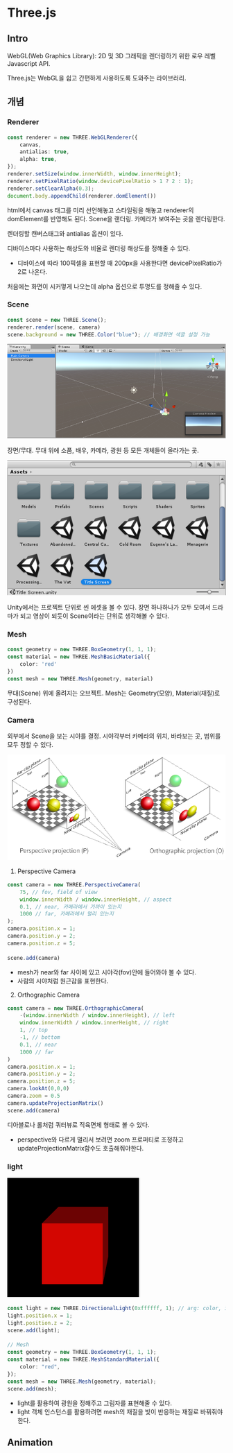 # Three.js

## Intro

WebGL(Web Graphics Library): 2D 및 3D 그래픽을 렌더링하기 위한 로우 레벨 Javascript API. 

Three.js는 WebGL을 쉽고 간편하게 사용하도록 도와주는 라이브러리.

## 개념

### Renderer

```ts
const renderer = new THREE.WebGLRenderer({
    canvas,
    antialias: true,
    alpha: true,
});
renderer.setSize(window.innerWidth, window.innerHeight);
renderer.setPixelRatio(window.devicePixelRatio > 1 ? 2 : 1);
renderer.setClearAlpha(0.3);
document.body.appendChild(renderer.domElement()) 
```
html에서 canvas 태그를 미리 선언해놓고 스타일링을 해놓고 renderer의  domElement를 반영해도 된다.
Scene을 랜더링. 카메라가 보여주는 곳을 렌더링한다.

렌더링할 캔버스태그와 antialias 옵션이 있다.

디바이스마다 사용하는 해상도와 비율로 렌더링 해상도를 정해줄 수 있다.
- 디바이스에 따라 100픽셀을 표현할 때 200px을 사용한다면 devicePixelRatio가 2로 나온다.

처음에는 화면이 시커멓게 나오는데 alpha 옵션으로 투명도를 정해줄 수 있다.

### Scene
```ts
const scene = new THREE.Scene();
renderer.render(scene, camera)
scene.background = new THREE.Color("blue"); // 배경화면 색깔 설정 가능
```
![img.png](docs-img/img1.png)


장면/무대. 무대 위에 소품, 배우, 카메라, 광원 등 모든 개체들이 올라가는 곳. 

![img2.png](docs-img/img.png)

Unity에서는 프로젝트 단위로 씬 에셋을 볼 수 있다. 장면 하나하나가 모두 모여서 드라마가 되고 영상이 되듯이 Scene이라는 단위로 생각해볼 수 있다.

### Mesh
```ts
const geometry = new THREE.BoxGeometry(1, 1, 1);
const material = new THREE.MeshBasicMaterial({
    color: 'red'
})
const mesh = new THREE.Mesh(geometry, material)
```

무대(Scene) 위에 올려지는 오브젝트. Mesh는 Geometry(모양), Material(재질)로 구성된다.


### Camera

외부에서 Scene을 보는 시야를 결정. 시야각부터 카메라의 위치, 바라보는 곳, 범위를 모두 정할 수 있다.

![img_1.png](docs-img/img_11.png)


1. Perspective Camera
```ts
const camera = new THREE.PerspectiveCamera(
    75, // fov, field of view
    window.innerWidth / window.innerHeight, // aspect 
    0.1, // near, 카메라에서 가까이 있는지
    1000 // far, 카메라에서 멀리 있는지
);
camera.position.x = 1;
camera.position.y = 2;
camera.position.z = 5;

scene.add(camera)
```

- mesh가 near와 far 사이에 있고 시야각(fov)안에 들어와야 볼 수 있다.
- 사람의 시야처럼 원근감을 표현한다.


2. Orthographic Camera
```ts
const camera = new THREE.OrthographicCamera(
    -(window.innerWidth / window.innerHeight), // left
    window.innerWidth / window.innerHeight, // right
    1, // top
    -1, // bottom
    0.1, // near
    1000 // far
)
camera.position.x = 1;
camera.position.y = 2;
camera.position.z = 5;
camera.lookAt(0,0,0)
camera.zoom = 0.5
camera.updateProjectionMatrix()
scene.add(camera)
```

디아블로나 롤처럼 쿼터뷰로 직육면체 형태로 볼 수 있다.

- perspective와 다르게 멀리서 보려면 zoom 프로퍼티로 조정하고 updateProjectionMatrix함수도 호출해줘야한다.





### light
![img.png](docs-img/img11.png)
```ts
const light = new THREE.DirectionalLight(0xffffff, 1); // arg: color, intensity
light.position.x = 1;
light.position.z = 2;
scene.add(light);

// Mesh
const geometry = new THREE.BoxGeometry(1, 1, 1);
const material = new THREE.MeshStandardMaterial({
    color: "red",
});
const mesh = new THREE.Mesh(geometry, material);
scene.add(mesh);
```

- light를 활용하여 광원을 정해주고 그림자를 표현해줄 수 있다.
- light 객체 인스턴스를 활용하려면 mesh의 재질을 빛이 반응하는 재질로 바꿔줘야 한다.



## Animation


 









